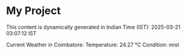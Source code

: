 # My Project

This content is dynamically generated in Indian Time (IST): 2025-03-21 03:07:12 IST


Current Weather in Coimbatore:
Temperature: 24.27 °C
Condition: mist
